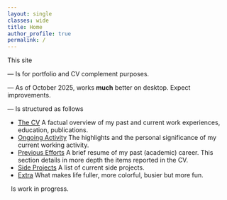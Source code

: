 ```yaml
---
layout: single
classes: wide
title: Home
author_profile: true
permalink: /
---
```


This site

— Is for portfolio and CV complement purposes.

— As of October 2025, works **much** better on desktop. Expect improvements.

— Is structured as follows
* [The CV](/_pages/cv.md) A factual overview of my past and current work experiences, education, publications.
* [Ongoing Activity](/_pages/work.md) The highlights and the personal significance of my current working activity.
* [Previous Efforts](/_pages/previous.md) A brief resume of my past (academic) career. This section details in more depth the items reported in the CV.
* [Side Projects](/_pages/sideprojects-index.md) A list of current side projects.
* [Extra](/_pages/beyond.md) What makes life fuller, more colorful, busier but more fun.

<p><i class="fa-solid fa-triangle-exclamation"></i> &nbsp; Is work in progress.